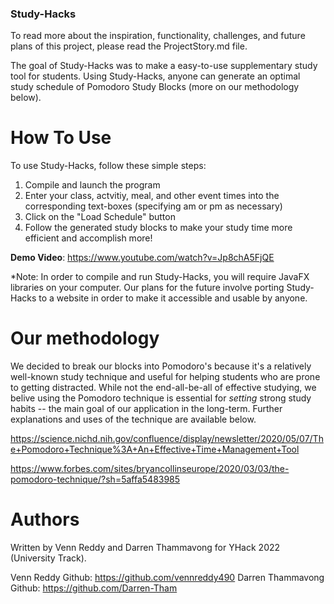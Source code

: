 ### Study-Hacks ###

To read more about the inspiration, functionality,  challenges, and future plans of this project, please read the ProjectStory.md file.

The goal of Study-Hacks was to make a easy-to-use supplementary study tool for students. Using Study-Hacks, anyone can generate an optimal study schedule of Pomodoro Study Blocks (more on our methodology below). 

# How To Use #
To use Study-Hacks, follow these simple steps:
1. Compile and launch the program
2. Enter your class, actvitiy, meal, and other event times into the corresponding text-boxes (specifying am or pm as necessary)
3. Click on the "Load Schedule" button
4. Follow the generated study blocks to make your study time more efficient and accomplish more!

**Demo Video**: https://www.youtube.com/watch?v=Jp8chA5FjQE

*Note: In order to compile and run Study-Hacks, you will require JavaFX libraries on your computer. Our plans for the future involve porting Study-Hacks to a website in order to make it accessible and usable by anyone. 

# Our methodology #
We decided to break our blocks into Pomodoro's because it's a relatively well-known study technique and useful for helping students who are prone to getting distracted. While not the end-all-be-all of effective studying, we belive using the Pomodoro technique is essential for *setting* strong study habits -- the main goal of our application in the long-term. Further explanations and uses of the technique are available below. 

https://science.nichd.nih.gov/confluence/display/newsletter/2020/05/07/The+Pomodoro+Technique%3A+An+Effective+Time+Management+Tool

https://www.forbes.com/sites/bryancollinseurope/2020/03/03/the-pomodoro-technique/?sh=5affa5483985

# Authors #
Written by Venn Reddy and Darren Thammavong for YHack 2022 (University Track). 

Venn Reddy Github: https://github.com/vennreddy490
Darren Thammavong Github: https://github.com/Darren-Tham
